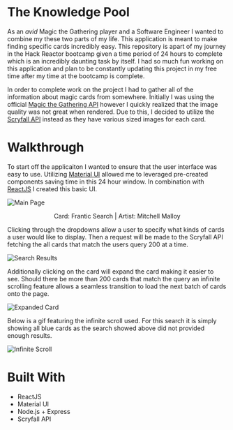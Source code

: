 # The Knowledge Pool #

As an <em>avid</em> Magic the Gathering player and a Software Engineer I wanted to combine my these two parts of my life. This application is meant to make finding specific cards incredibly easy. This repository is apart of my journey in the Hack Reactor bootcamp given a time period of 24 hours to complete which is an incredibly daunting task by itself. I had so much fun working on this application and plan to be constantly updating this project in my free time after my time at the bootcamp is complete.

In order to complete work on the project I had to gather all of the information about magic cards from somewhere. Initially I was using the official [Magic the Gathering API](https://docs.magicthegathering.io/) however I quickly realized that the image quality was not great when rendered. Due to this, I decided to utilize the [Scryfall API](https://scryfall.com/docs/api) instead as they have various sized images for each card.

# Walkthrough #

To start off the applicaiton I wanted to ensure that the user interface was easy to use. Utilizing [Material UI](https://material-ui.com/) allowed me to leveraged pre-created components saving time in this 24 hour window. In combination with [ReactJS](https://reactjs.org/) I created this basic UI.

![Main Page](https://raw.githubusercontent.com/Aaron-Fink/The-Knowldege-Pool/main/misc/theknowledgepoolhome.png)
<p align="center">Card: Frantic Search | Artist: Mitchell Malloy</p>


Clicking through the dropdowns allow a user to specify what kinds of cards a user would like to display. Then a request will be made to the Scryfall API fetching the all cards that match the users query 200 at a time.

![Search Results](https://raw.githubusercontent.com/Aaron-Fink/The-Knowldege-Pool/main/misc/theknowledgepoolsearch.png)


Additionally clicking on the card will expand the card making it easier to see. Should there be more than 200 cards that match the query an infinite scrolling feature allows a seamless transition to load the next batch of cards onto the page.

![Expanded Card](https://raw.githubusercontent.com/Aaron-Fink/The-Knowldege-Pool/main/misc/theknowledgepoolexpand.png)


Below is a gif featuring the infinite scroll used. For this search it is simply showing all blue cards as the search showed above did not provided enough results.

![Infinite Scroll](https://raw.githubusercontent.com/Aaron-Fink/The-Knowldege-Pool/main/misc/theknowledgepoolscroll.gif)


# Built With #

<ul>
  <li>ReactJS</li>
  <li>Material UI</li>
  <li>Node.js + Express</li>
  <li>Scryfall API</li>
</ul>

